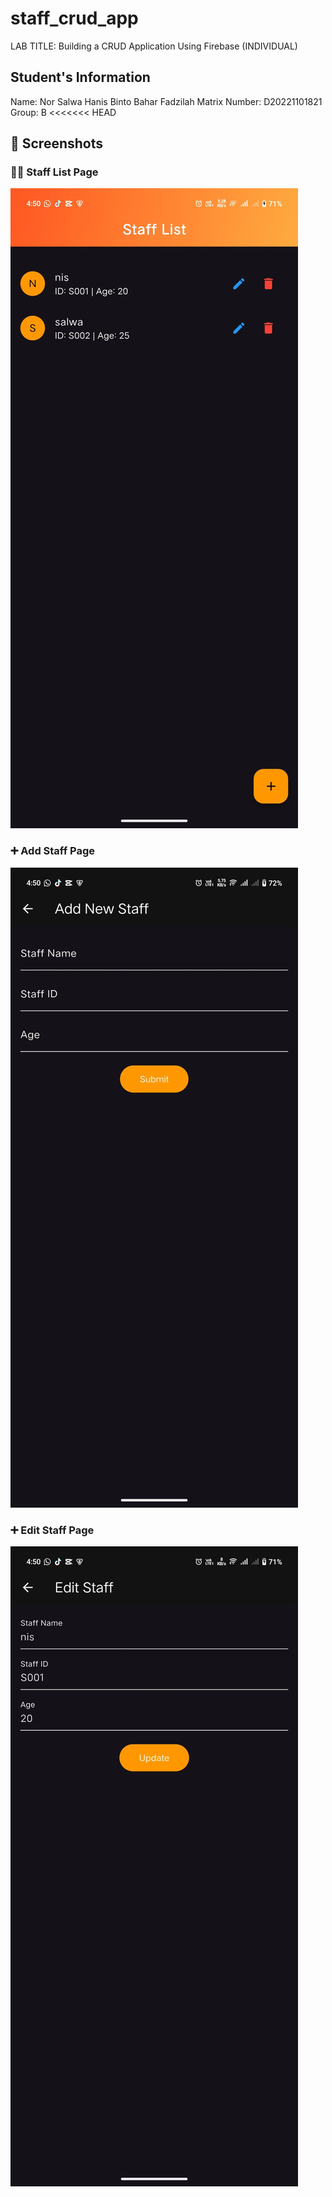 # staff_crud_app

LAB TITLE: Building a CRUD Application Using Firebase (INDIVIDUAL)

## Student's Information

Name: Nor Salwa Hanis Binto Bahar Fadzilah
Matrix Number: D20221101821
Group: B
<<<<<<< HEAD

## 📸 Screenshots

### 🧑‍💼 Staff List Page
![Staff List](assets/home_page.jpg)

### ➕ Add Staff Page
![Add Staff](assets/add_page.jpg)

### ➕ Edit Staff Page
![Edit Staff](assets/edit_page.jpg)
